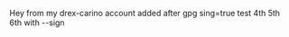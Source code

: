 Hey from my drex-carino account
    added after gpg
    sing=true test
    4th
    5th
    6th with --sign